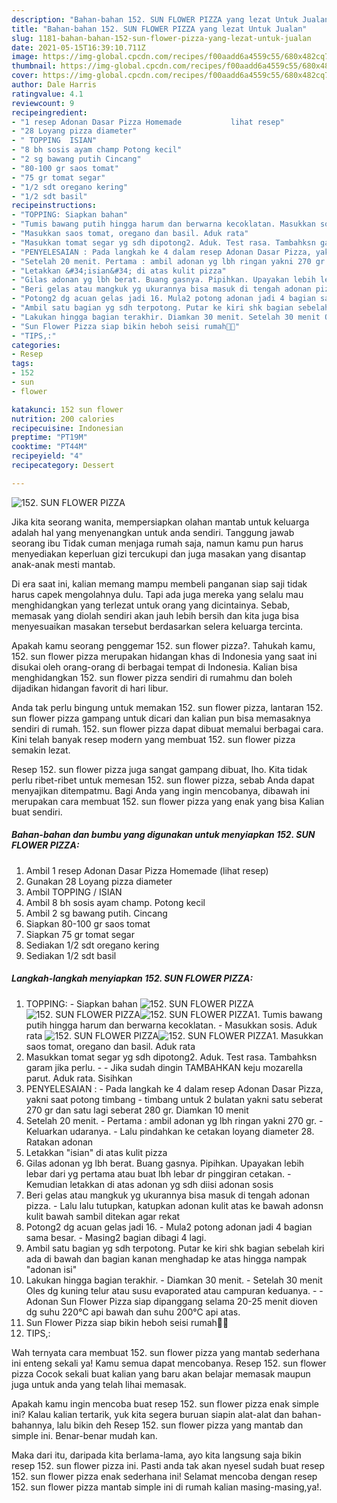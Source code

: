 ```yaml
---
description: "Bahan-bahan 152. SUN FLOWER PIZZA yang lezat Untuk Jualan"
title: "Bahan-bahan 152. SUN FLOWER PIZZA yang lezat Untuk Jualan"
slug: 1181-bahan-bahan-152-sun-flower-pizza-yang-lezat-untuk-jualan
date: 2021-05-15T16:39:10.711Z
image: https://img-global.cpcdn.com/recipes/f00aadd6a4559c55/680x482cq70/152-sun-flower-pizza-foto-resep-utama.jpg
thumbnail: https://img-global.cpcdn.com/recipes/f00aadd6a4559c55/680x482cq70/152-sun-flower-pizza-foto-resep-utama.jpg
cover: https://img-global.cpcdn.com/recipes/f00aadd6a4559c55/680x482cq70/152-sun-flower-pizza-foto-resep-utama.jpg
author: Dale Harris
ratingvalue: 4.1
reviewcount: 9
recipeingredient:
- "1 resep Adonan Dasar Pizza Homemade           lihat resep"
- "28 Loyang pizza diameter"
- " TOPPING  ISIAN"
- "8 bh sosis ayam champ Potong kecil"
- "2 sg bawang putih Cincang"
- "80-100 gr saos tomat"
- "75 gr tomat segar"
- "1/2 sdt oregano kering"
- "1/2 sdt basil"
recipeinstructions:
- "TOPPING: Siapkan bahan"
- "Tumis bawang putih hingga harum dan berwarna kecoklatan. Masukkan sosis. Aduk rata"
- "Masukkan saos tomat, oregano dan basil. Aduk rata"
- "Masukkan tomat segar yg sdh dipotong2. Aduk. Test rasa. Tambahksn garam jika perlu.  Jika sudah dingin TAMBAHKAN keju mozarella parut. Aduk rata. Sisihkan"
- "PENYELESAIAN : Pada langkah ke 4 dalam resep Adonan Dasar Pizza, yakni saat potong timbang timbang untuk 2 bulatan yakni satu seberat 270 gr dan satu lagi seberat 280 gr. Diamkan 10 menit"
- "Setelah 20 menit. Pertama : ambil adonan yg lbh ringan yakni 270 gr.  Keluarkan udaranya. Lalu pindahkan ke cetakan loyang diameter 28. Ratakan adonan"
- "Letakkan &#34;isian&#34; di atas kulit pizza"
- "Gilas adonan yg lbh berat. Buang gasnya. Pipihkan. Upayakan lebih lebar dari yg pertama atau buat lbh lebar dr pinggiran cetakan.  Kemudian letakkan di atas adonan yg sdh diisi adonan sosis"
- "Beri gelas atau mangkuk yg ukurannya bisa masuk di tengah adonan pizza. Lalu lalu tutupkan, katupkan adonan kulit atas ke bawah adonsn kulit bawah sambil ditekan agar rekat"
- "Potong2 dg acuan gelas jadi 16. Mula2 potong adonan jadi 4 bagian sama besar. Masing2 bagian dibagi 4 lagi."
- "Ambil satu bagian yg sdh terpotong. Putar ke kiri shk bagian sebelah kiri ada di bawah dan bagian kanan menghadap ke atas hingga nampak &#34;adonan isi&#34;"
- "Lakukan hingga bagian terakhir. Diamkan 30 menit. Setelah 30 menit Oles dg kuning telur atau susu evaporated atau campuran keduanya.  Adonan Sun Flower Pizza siap dipanggang selama 20-25 menit dioven dg suhu 220°C api bawah dan suhu 200°C api atas."
- "Sun Flower Pizza siap bikin heboh seisi rumah🥰🥰"
- "TIPS,:"
categories:
- Resep
tags:
- 152
- sun
- flower

katakunci: 152 sun flower 
nutrition: 200 calories
recipecuisine: Indonesian
preptime: "PT19M"
cooktime: "PT44M"
recipeyield: "4"
recipecategory: Dessert

---
```



![152. SUN FLOWER PIZZA](https://img-global.cpcdn.com/recipes/f00aadd6a4559c55/680x482cq70/152-sun-flower-pizza-foto-resep-utama.jpg)

Jika kita seorang wanita, mempersiapkan olahan mantab untuk keluarga adalah hal yang menyenangkan untuk anda sendiri. Tanggung jawab seorang ibu Tidak cuman menjaga rumah saja, namun kamu pun harus menyediakan keperluan gizi tercukupi dan juga masakan yang disantap anak-anak mesti mantab.

Di era  saat ini, kalian memang mampu membeli panganan siap saji tidak harus capek mengolahnya dulu. Tapi ada juga mereka yang selalu mau menghidangkan yang terlezat untuk orang yang dicintainya. Sebab, memasak yang diolah sendiri akan jauh lebih bersih dan kita juga bisa menyesuaikan masakan tersebut berdasarkan selera keluarga tercinta. 



Apakah kamu seorang penggemar 152. sun flower pizza?. Tahukah kamu, 152. sun flower pizza merupakan hidangan khas di Indonesia yang saat ini disukai oleh orang-orang di berbagai tempat di Indonesia. Kalian bisa menghidangkan 152. sun flower pizza sendiri di rumahmu dan boleh dijadikan hidangan favorit di hari libur.

Anda tak perlu bingung untuk memakan 152. sun flower pizza, lantaran 152. sun flower pizza gampang untuk dicari dan kalian pun bisa memasaknya sendiri di rumah. 152. sun flower pizza dapat dibuat memalui berbagai cara. Kini telah banyak resep modern yang membuat 152. sun flower pizza semakin lezat.

Resep 152. sun flower pizza juga sangat gampang dibuat, lho. Kita tidak perlu ribet-ribet untuk memesan 152. sun flower pizza, sebab Anda dapat menyajikan ditempatmu. Bagi Anda yang ingin mencobanya, dibawah ini merupakan cara membuat 152. sun flower pizza yang enak yang bisa Kalian buat sendiri.

<!--inarticleads1-->

##### Bahan-bahan dan bumbu yang digunakan untuk menyiapkan 152. SUN FLOWER PIZZA:

1. Ambil 1 resep Adonan Dasar Pizza Homemade           (lihat resep)
1. Gunakan 28 Loyang pizza diameter
1. Ambil  TOPPING / ISIAN
1. Ambil 8 bh sosis ayam champ. Potong kecil
1. Ambil 2 sg bawang putih. Cincang
1. Siapkan 80-100 gr saos tomat
1. Siapkan 75 gr tomat segar
1. Sediakan 1/2 sdt oregano kering
1. Sediakan 1/2 sdt basil




<!--inarticleads2-->

##### Langkah-langkah menyiapkan 152. SUN FLOWER PIZZA:

1. TOPPING: - Siapkan bahan
<img src="https://img-global.cpcdn.com/steps/af8713c9e1952cf7/160x128cq70/152-sun-flower-pizza-langkah-memasak-1-foto.jpg" alt="152. SUN FLOWER PIZZA"><img src="https://img-global.cpcdn.com/steps/9b5a4a905fa55688/160x128cq70/152-sun-flower-pizza-langkah-memasak-1-foto.jpg" alt="152. SUN FLOWER PIZZA"><img src="https://img-global.cpcdn.com/steps/932b6a32fa75f399/160x128cq70/152-sun-flower-pizza-langkah-memasak-1-foto.jpg" alt="152. SUN FLOWER PIZZA">1. Tumis bawang putih hingga harum dan berwarna kecoklatan. - Masukkan sosis. Aduk rata
<img src="https://img-global.cpcdn.com/steps/b229a1c44bbde2a1/160x128cq70/152-sun-flower-pizza-langkah-memasak-2-foto.jpg" alt="152. SUN FLOWER PIZZA"><img src="https://img-global.cpcdn.com/steps/d5347f181c32b331/160x128cq70/152-sun-flower-pizza-langkah-memasak-2-foto.jpg" alt="152. SUN FLOWER PIZZA">1. Masukkan saos tomat, oregano dan basil. Aduk rata
1. Masukkan tomat segar yg sdh dipotong2. Aduk. Test rasa. Tambahksn garam jika perlu. -  - Jika sudah dingin TAMBAHKAN keju mozarella parut. Aduk rata. Sisihkan
1. PENYELESAIAN : - Pada langkah ke 4 dalam resep Adonan Dasar Pizza, yakni saat potong timbang - timbang untuk 2 bulatan yakni satu seberat 270 gr dan satu lagi seberat 280 gr. Diamkan 10 menit
1. Setelah 20 menit. - Pertama : ambil adonan yg lbh ringan yakni 270 gr.  - Keluarkan udaranya. - Lalu pindahkan ke cetakan loyang diameter 28. Ratakan adonan
1. Letakkan &#34;isian&#34; di atas kulit pizza
1. Gilas adonan yg lbh berat. Buang gasnya. Pipihkan. Upayakan lebih lebar dari yg pertama atau buat lbh lebar dr pinggiran cetakan. -  Kemudian letakkan di atas adonan yg sdh diisi adonan sosis
1. Beri gelas atau mangkuk yg ukurannya bisa masuk di tengah adonan pizza. - Lalu lalu tutupkan, katupkan adonan kulit atas ke bawah adonsn kulit bawah sambil ditekan agar rekat
1. Potong2 dg acuan gelas jadi 16. - Mula2 potong adonan jadi 4 bagian sama besar. - Masing2 bagian dibagi 4 lagi.
1. Ambil satu bagian yg sdh terpotong. Putar ke kiri shk bagian sebelah kiri ada di bawah dan bagian kanan menghadap ke atas hingga nampak &#34;adonan isi&#34;
1. Lakukan hingga bagian terakhir. - Diamkan 30 menit. - Setelah 30 menit Oles dg kuning telur atau susu evaporated atau campuran keduanya. -  - Adonan Sun Flower Pizza siap dipanggang selama 20-25 menit dioven dg suhu 220°C api bawah dan suhu 200°C api atas.
1. Sun Flower Pizza siap bikin heboh seisi rumah🥰🥰
1. TIPS,:




Wah ternyata cara membuat 152. sun flower pizza yang mantab sederhana ini enteng sekali ya! Kamu semua dapat mencobanya. Resep 152. sun flower pizza Cocok sekali buat kalian yang baru akan belajar memasak maupun juga untuk anda yang telah lihai memasak.

Apakah kamu ingin mencoba buat resep 152. sun flower pizza enak simple ini? Kalau kalian tertarik, yuk kita segera buruan siapin alat-alat dan bahan-bahannya, lalu bikin deh Resep 152. sun flower pizza yang mantab dan simple ini. Benar-benar mudah kan. 

Maka dari itu, daripada kita berlama-lama, ayo kita langsung saja bikin resep 152. sun flower pizza ini. Pasti anda tak akan nyesel sudah buat resep 152. sun flower pizza enak sederhana ini! Selamat mencoba dengan resep 152. sun flower pizza mantab simple ini di rumah kalian masing-masing,ya!.


